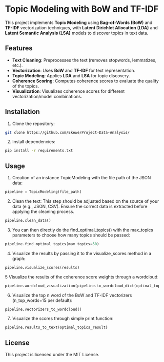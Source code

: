 # Topic Modeling with BoW and TF-IDF

This project implements **Topic Modeling** using **Bag-of-Words (BoW)** and **TF-IDF** vectorization techniques, with **Latent Dirichlet Allocation (LDA)** and **Latent Semantic Analysis (LSA)** models to discover topics in text data.

## Features

- **Text Cleaning**: Preprocesses the text (removes stopwords, lemmatizes, etc.).
- **Vectorization**: Uses **BoW** and **TF-IDF** for text representation.
- **Topic Modeling**: Applies **LDA** and **LSA** for topic discovery.
- **Coherence Scoring**: Computes coherence scores to evaluate the quality of the topics.
- **Visualization**: Visualizes coherence scores for different vectorization/model combinations.

## Installation

1. Clone the repository:
```bash
git clone https://github.com/Ekewe/Project-Data-Analysis/
```
2. Install dependencies:
```bash
pip install -r requirements.txt
```
## Usage
1. Creation of an instance TopicModeling with the file path of the JSON data:
```python
pipeline = TopicModeling(file_path)
```
2. Clean the text: This step should be adjusted based on the source of your data (e.g., JSON, CSV). Ensure the correct data is extracted before applying the cleaning process.
```python
pipeline.clean_data()
```
3. You can then directly do the find_optimal_topics() with the max_topics parameters to choose how many topics should be passed:
```python
pipeline.find_optimal_topics(max_topics=50)
```
4. Visualize the results by passing it to the visualize_scores method in a graph:
```python
pipeline.visualize_scores(results)
```
5 Visualize the results of the coherence score weights through a wordcloud:
```python
pipeline.wordcloud_visualization(pipeline.to_wordcloud_dict(optimal_topics_result))
```
6. Visualize the top n word of the BoW and TF-IDF vectorizers (n_top_words=15 per default):
```python
pipeline.vectorizers_to_wordcloud()
```
7. Visualize the scores through simple print function:
```python
pipeline.results_to_text(optimal_topics_result)
```

## License
This project is licensed under the MIT License.

